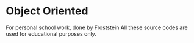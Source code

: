 # Object Oriented
For personal school work, done by Froststein
All these source codes are used for educational purposes only. 
